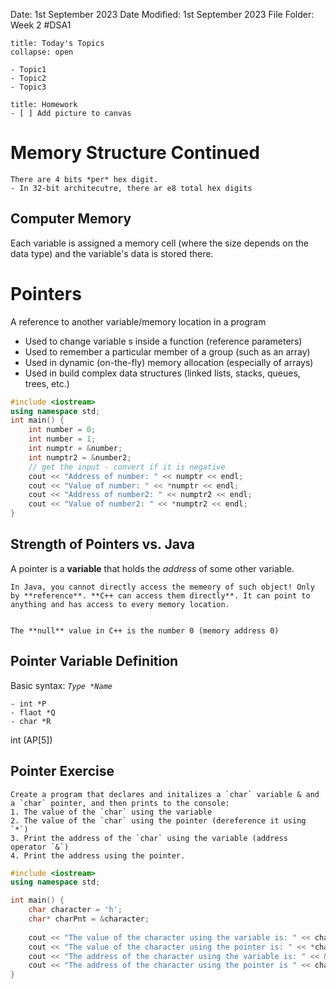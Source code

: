 Date: 1st September 2023
Date Modified: 1st September 2023
File Folder: Week 2
#DSA1

```ad-abstract
title: Today's Topics
collapse: open

- Topic1
- Topic2
- Topic3

```

```ad-note
title: Homework
- [ ] Add picture to canvas
```

# Memory Structure Continued

```ad-note
There are 4 bits *per* hex digit.
- In 32-bit architecutre, there ar e8 total hex digits
```

## Computer Memory

Each variable is assigned a memory cell (where the size depends on the data type) and the variable's data is stored there.

# Pointers

A reference to another variable/memory location in a program
- Used to change variable s inside a function (reference parameters)
- Used to remember a particular member of a group (such as an array)
- Used in dynamic (on-the-fly) memory allocation (especially of arrays)
- Used in build complex data structures (linked lists, stacks, queues, trees, etc.)

```c++
#include <iostream>
using namespace std;
int main() {
	int number = 0;
	int number = 1;
	int numptr = &number;
	int numptr2 = &number2;
	// get the input - convert if it is negative
	cout << "Address of number: " << numptr << endl;
	cout << "Value of number: " << *numptr << endl;
	cout << "Address of number2: " << numptr2 << endl;
	cout << "Value of number2: " << *numptr2 << endl;
}
```

## Strength of Pointers vs. Java

A pointer is a **variable** that holds the *address* of some other variable.

```ad-important
In Java, you cannot directly access the memeory of such object! Only by **reference**. **C++ can access them directly**. It can point to anything and has access to every memory location.
```

```ad-note

The **null** value in C++ is the number 0 (memory address 0)
```

## Pointer Variable Definition

Basic syntax: *`Type *Name`*

```ad-example
- int *P
- flaot *Q
- char *R
```

int (AP[5])

## Pointer Exercise

```ad-question
Create a program that declares and initalizes a `char` variable & and a `char` pointer, and then prints to the console:
1. The value of the `char` using the variable
2. The value of the `char` using the pointer (dereference it using `*`)
3. Print the address of the `char` using the variable (address operator `&`)
4. Print the address using the pointer.
```

```c++
#include <iostream>
using namespace std;

int main() {
	char character = 'h';
	char* charPnt = &character;
	
	cout << "The value of the character using the variable is: " << character << endl;
	cout << "The value of the character using the pointer is: " << *charPnt << endl;
	cout << "The address of the character using the variable is: " << &character << endl;
	cout << "The address of the character using the pointer is " << charPnt << endl;
}
```
 



